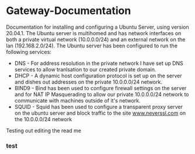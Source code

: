 # Gateway-Documentation
Documentation for installing and configuring a Ubuntu Server, using version 20.04.1.
The Ubuntu server is multihomed and has network interfaces on both a private virtual network (10.0.0.0/24) and an external network on the lan (192.168.2.0/24).
The Ubuntu server has been configured to run the following services:
* DNS - For address resolution in the private network I have set up DNS services to allow tranlsation to our created private domain.
* DHCP - A dynamic host configuration protocol is set up on the server and dishes out addresses on the private 10.0.0.0/24 network.
* BIND9 - Bind has been used to configure firewall settings on the server and for NAT IP Masquerading to allow our private 10.0.0.0/24 network to communicate with machines outside of it's network.
* SQUID - Squid has been used to configure a transparent proxy server on the ubuntu server and block traffic to the site www.neverssl.com on the 10.0.0.0/24 network

Testing out editing the read me 
### test
